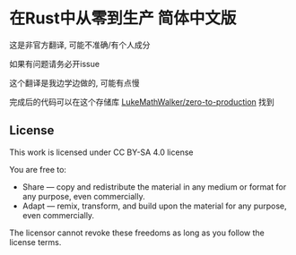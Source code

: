 # 在Rust中从零到生产 简体中文版

这是非官方翻译, 可能不准确/有个人成分

如果有问题请务必开issue

这个翻译是我边学边做的, 可能有点慢

完成后的代码可以在这个存储库 [LukeMathWalker/zero-to-production](https://github.com/LukeMathWalker/zero-to-production) 找到

## License

This work is licensed under CC BY-SA 4.0 license

 You are free to:

- Share — copy and redistribute the material in any medium or format for any purpose, even commercially.
- Adapt — remix, transform, and build upon the material for any purpose, even commercially.

The licensor cannot revoke these freedoms as long as you follow the license terms.

